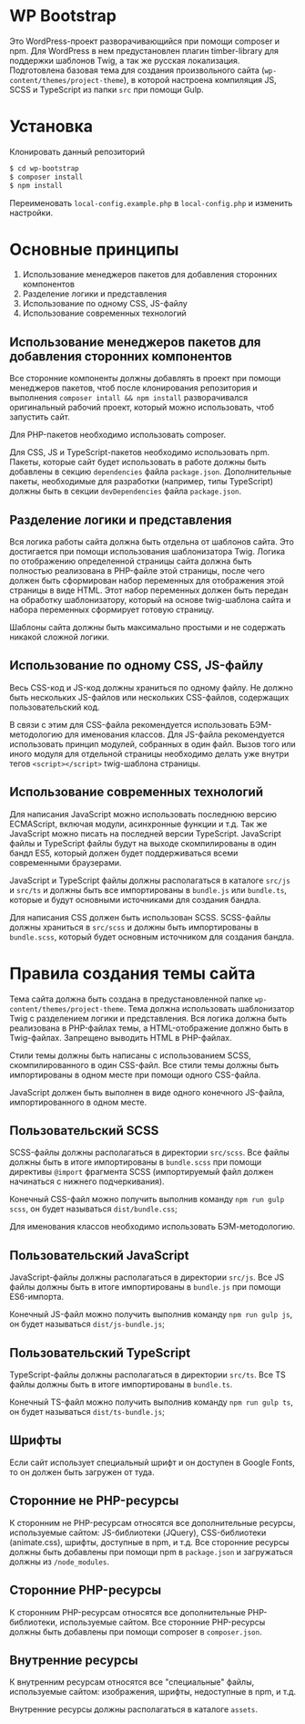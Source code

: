 # WP Bootstrap
Это WordPress-проект разворачивающийся при помощи composer и npm.
Для WordPress в нем предустановлен плагин timber-library для поддержки шаблонов
Twig, а так же русская локализация. Подготовлена базовая тема для создания 
произвольного сайта (`wp-content/themes/project-theme`), в которой настроена
компиляция JS, SCSS и TypeScript из папки `src` при помощи Gulp.

# Установка
Клонировать данный репозиторий
```sh
$ cd wp-bootstrap
$ composer install
$ npm install
```
Переименовать `local-config.example.php` в `local-config.php` и изменить 
настройки.

# Основные принципы
1. Использование менеджеров пакетов для добавления сторонних компонентов
2. Разделение логики и представления
3. Использование по одному CSS, JS-файлу
4. Использование современных технологий

## Использование менеджеров пакетов для добавления сторонних компонентов
Все сторонние компоненты должны добавлять в проект при помощи менеджеров пакетов,
чтоб после клонирования репозитория и выполнения `composer intall && npm install`
разворачивался оригинальный рабочий проект, который можно использовать, чтоб запустить
сайт.

Для PHP-пакетов необходимо использовать composer. 

Для CSS, JS и TypeScript-пакетов необходимо использовать npm. Пакеты, которые сайт
будет использовать в работе должны быть добавлены в секцию `dependencies` файла 
`package.json`. Дополнительные пакеты, необходимые для разработки (например, типы TypeScript)
должны быть в секции `devDependencies` файла `package.json`.

## Разделение логики и представления
Вся логика работы сайта должна быть отдельна от шаблонов сайта. Это достигается при
помощи использования шаблонизатора Twig. Логика по отображению определенной страницы
сайта должна быть полностью реализована в PHP-файле этой страницы, после чего должен
быть сформирован набор переменных для отображения этой страницы в виде HTML. Этот
набор переменных должен быть передан на обработку шаблонизатору, который на основе
twig-шаблона сайта и набора переменных сформирует готовую страницу.

Шаблоны сайта должны быть максимально простыми и не содержать никакой сложной логики.

## Использование по одному CSS, JS-файлу
Весь CSS-код и JS-код должны храниться по одному файлу. Не должно быть нескольких JS-файлов
или нескольких CSS-файлов, содержащих пользовательский код.

В связи с этим для CSS-файла рекомендуется использовать БЭМ-методологию для именования классов.
Для JS-файла рекомендуется использовать принцип модулей, собранных в один файл. Вызов того или иного
модуля для отдельной страницы необходимо делать уже внутри тегов `<script></script>` twig-шаблона страницы.

## Использование современных технологий
Для написания JavaScript можно использовать последнюю версию ECMAScript, включая модули,
асинхронные функции и т.д. Так же JavaScript можно писать на последней версии TypeScript.
JavaScript файлы и TypeScript файлы будут на выходе скомпилированы в один бандл ES5,
который должен будет поддерживаться всеми современными браузерами.

JavaScript и TypeScript файлы должны располагаться в каталоге `src/js` и `src/ts` и должны
быть все импортированы в `bundle.js` или `bundle.ts`, которые и будут основными источниками для
создания бандла.

Для написания CSS должен быть использован SCSS. SCSS-файлы должны храниться в `src/scss` и
должны быть импортированы в `bundle.scss`, который будет основным источником для создания
бандла.

# Правила создания темы сайта
Тема сайта должна быть создана в предустановленной папке 
`wp-content/themes/project-theme`. Тема должна использовать шаблонизатор Twig
с разделением логики и представления. Вся логика должна быть реализована в 
PHP-файлах темы, а HTML-отображение должно быть в Twig-файлах. Запрещено 
выводить HTML в PHP-файлах.

Стили темы должны быть написаны с использованием SCSS, скомпилированного в один
CSS-файл. Все стили темы должны быть импортированы в одном месте при помощи одного
CSS-файла.

JavaScript должен быть выполнен в виде одного конечного JS-файла, импортированного
в одном месте.

## Пользовательский SCSS
SCSS-файлы должны располагаться в директории `src/scss`. Все файлы должны быть
в итоге импортированы в `bundle.scss` при помощи директивы `@import` фрагмента SCSS
(импортируемый файл должен начинаться с нижнего подчеркивания).

Конечный CSS-файл можно получить выполнив команду `npm run gulp scss`, он будет называться
`dist/bundle.css`;

Для именования классов необходимо использовать БЭМ-методологию.

## Пользовательский JavaScript
JavaScript-файлы должны располагаться в директории `src/js`. Все JS файлы должны быть в итоге
импортированы в `bundle.js` при помощи ES6-импорта.

Конечный JS-файл можно получить выполнив команду `npm run gulp js`, он будет называться
`dist/js-bundle.js`;

## Пользовательский TypeScript
TypeScript-файлы должны располагаться в директории `src/ts`. Все TS файлы 
должны быть в итоге импортированы в `bundle.ts`.

Конечный TS-файл можно получить выполнив команду `npm run gulp ts`, он будет называться
`dist/ts-bundle.js`;

## Шрифты
Если сайт использует специальный шрифт и он доступен в Google Fonts, то он должен
быть загружен от туда.

## Сторонние не PHP-ресурсы
К сторонним не PHP-ресурсам относятся все дополнительные ресурсы, используемые сайтом:
JS-библиотеки (JQuery), CSS-библиотеки (animate.css), шрифты, доступные в npm, и т.д.
Все сторонние ресурсы должны быть добавлены при помощи npm в `package.json` 
и загружаться должны из `/node_modules`.

## Сторонние PHP-ресурсы
К сторонним PHP-ресурсам относятся все дополнительные PHP-библиотеки, используемые
сайтом. Все сторонние PHP-ресурсы должны быть добавлены при помощи composer
в `composer.json`.

## Внутренние ресурсы
К внутренним ресурсам относятся все "специальные" файлы, используемые сайтом:
изображения, шрифты, недоступные в npm, и т.д.

Внутренние ресурсы должны располагаться в каталоге `assets`.
